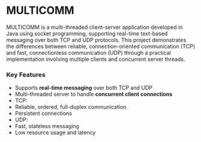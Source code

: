 # MULTICOMM
MULTICOMM is a multi-threaded client-server application developed in Java using socket programming, supporting real-time text-based messaging over both TCP and UDP protocols. This project demonstrates the differences between reliable, connection-oriented communication (TCP) and fast, connectionless communication (UDP) through a practical implementation involving multiple clients and concurrent server threads.

### Key Features

-  Supports **real-time messaging** over both TCP and UDP
-  Multi-threaded server to handle **concurrent client connections**
-  TCP:
  - Reliable, ordered, full-duplex communication
  - Persistent connections
-  UDP:
  - Fast, stateless messaging
  - Low resource usage and latency
